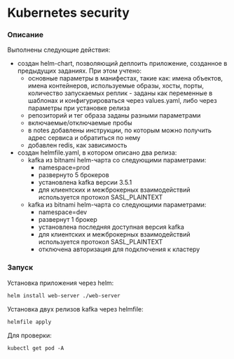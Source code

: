 # Kubernetes security

### Описание

Выполнены следующие действия:
- создан helm-chart, позволяющий деплоить приложение, созданное в предыдущих заданиях. При этом учтено:
    - основные параметры в манифестах, такие как: имена объектов, имена контейнеров, 
    используемые образы, хосты, порты, количество запускаемых реплик - заданы как
    переменные в шаблонах и конфигурироваться через values.yaml, либо через
    параметры при установке релиза
    - репозиторий и тег образа заданы разными параметрами
    - включаемые/отключаемые пробы
    - в notes добавлены инструкции, по которым можно получить адрес сервиса и обратиться по нему
    - добавлен redis, как зависимость
- создан helmfile.yaml, в котором описано два релиза:
    - kafka из bitnami helm-чарта со следующими параметрами:
        - namespace=prod
        - развернуто 5 брокеров
        - установлена kafka версии 3.5.1
        - для клиентских и межброкерных взаимодействий используется протокол 
        SASL_PLAINTEXT
    - kafka из bitnami helm-чарта со следующими параметрами:
        - namespace=dev
        - развернут 1 брокер
        - установлена последняя доступная версия kafka
        - для клиентских и межброкерных взаимодействий используется протокол 
        SASL_PLAINTEXT
        - отключена авторизация для подключения к кластеру

### Запуск

Установка приложения через helm:
```bash
helm install web-server ./web-server
```

Установка двух релизов kafka через helmfile:
```bash
helmfile apply
```

Для проверки:
```
kubectl get pod -A
```
